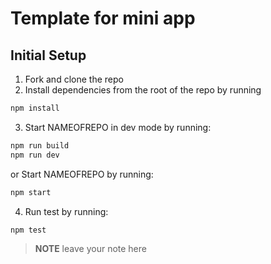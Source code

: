 # Template for mini app

## Initial Setup

1. Fork and clone the repo
2. Install dependencies from the root of the repo by running

```sh
npm install
```

3. Start NAMEOFREPO in dev mode by running:

```sh
npm run build
npm run dev
```

or Start NAMEOFREPO by running:

```sh
npm start
```

4. Run test by running:

```sh
npm test
```

> **NOTE**
> leave your note here
